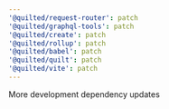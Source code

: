 ```yaml
---
'@quilted/request-router': patch
'@quilted/graphql-tools': patch
'@quilted/create': patch
'@quilted/rollup': patch
'@quilted/babel': patch
'@quilted/quilt': patch
'@quilted/vite': patch
---
```


More development dependency updates
